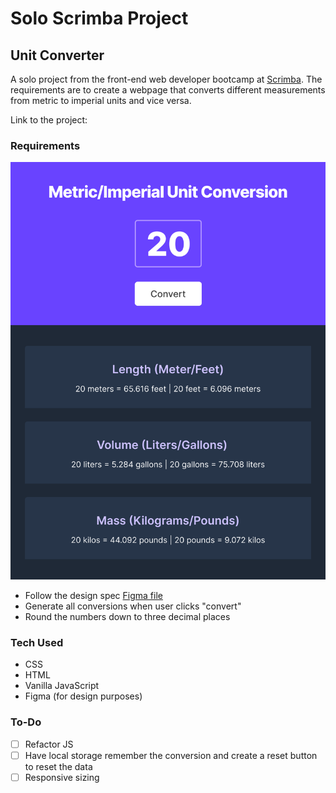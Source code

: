 # Solo Scrimba Project
## Unit Converter
A solo project from the front-end web developer bootcamp at [Scrimba](https://scrimba.com/). The requirements are to create a webpage that converts different measurements from metric to imperial units and vice versa. 

Link to the project: 

### Requirements
![Image](./images/dark-mode.png)
- Follow the design spec [Figma file](https://www.figma.com/file/tgQZiPYCmUeCx6Tvym25Vp/Unit-Conversion-(Copy)?node-id=0%3A1&t=DTzRkSrACs54oYM3-0)
- Generate all conversions when user clicks "convert"
- Round the numbers down to three decimal places

### Tech Used
- CSS
- HTML
- Vanilla JavaScript
- Figma (for design purposes)

### To-Do
- [ ] Refactor JS
- [ ] Have local storage remember the conversion and create a reset button to reset the data
- [ ] Responsive sizing